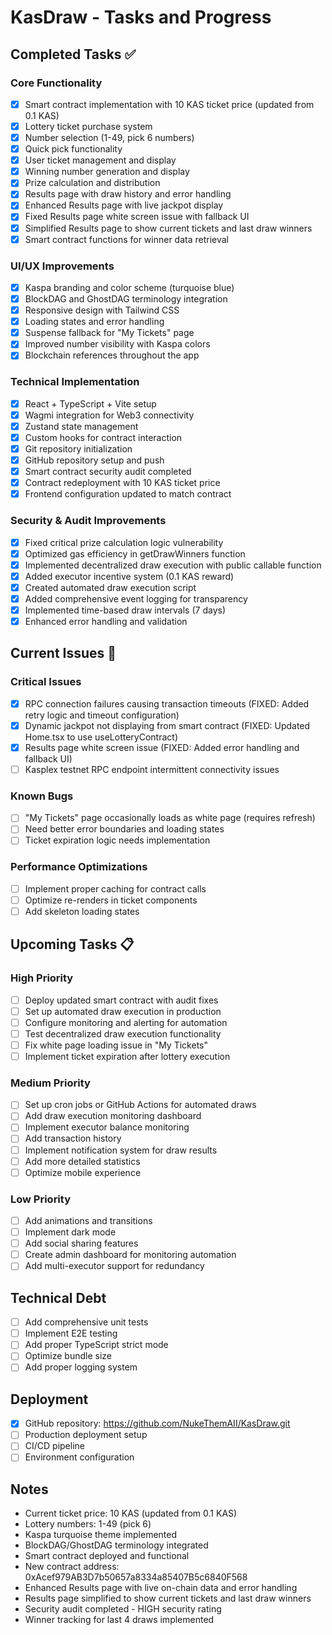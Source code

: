 # KasDraw - Tasks and Progress

## Completed Tasks ✅

### Core Functionality
- [x] Smart contract implementation with 10 KAS ticket price (updated from 0.1 KAS)
- [x] Lottery ticket purchase system
- [x] Number selection (1-49, pick 6 numbers)
- [x] Quick pick functionality
- [x] User ticket management and display
- [x] Winning number generation and display
- [x] Prize calculation and distribution
- [x] Results page with draw history and error handling
- [x] Enhanced Results page with live jackpot display
- [x] Fixed Results page white screen issue with fallback UI
- [x] Simplified Results page to show current tickets and last draw winners
- [x] Smart contract functions for winner data retrieval

### UI/UX Improvements
- [x] Kaspa branding and color scheme (turquoise blue)
- [x] BlockDAG and GhostDAG terminology integration
- [x] Responsive design with Tailwind CSS
- [x] Loading states and error handling
- [x] Suspense fallback for "My Tickets" page
- [x] Improved number visibility with Kaspa colors
- [x] Blockchain references throughout the app

### Technical Implementation
- [x] React + TypeScript + Vite setup
- [x] Wagmi integration for Web3 connectivity
- [x] Zustand state management
- [x] Custom hooks for contract interaction
- [x] Git repository initialization
- [x] GitHub repository setup and push
- [x] Smart contract security audit completed
- [x] Contract redeployment with 10 KAS ticket price
- [x] Frontend configuration updated to match contract

### Security & Audit Improvements
- [x] Fixed critical prize calculation logic vulnerability
- [x] Optimized gas efficiency in getDrawWinners function
- [x] Implemented decentralized draw execution with public callable function
- [x] Added executor incentive system (0.1 KAS reward)
- [x] Created automated draw execution script
- [x] Added comprehensive event logging for transparency
- [x] Implemented time-based draw intervals (7 days)
- [x] Enhanced error handling and validation

## Current Issues 🔧

### Critical Issues
- [x] RPC connection failures causing transaction timeouts (FIXED: Added retry logic and timeout configuration)
- [x] Dynamic jackpot not displaying from smart contract (FIXED: Updated Home.tsx to use useLotteryContract)
- [x] Results page white screen issue (FIXED: Added error handling and fallback UI)
- [ ] Kasplex testnet RPC endpoint intermittent connectivity issues

### Known Bugs
- [ ] "My Tickets" page occasionally loads as white page (requires refresh)
- [ ] Need better error boundaries and loading states
- [ ] Ticket expiration logic needs implementation

### Performance Optimizations
- [ ] Implement proper caching for contract calls
- [ ] Optimize re-renders in ticket components
- [ ] Add skeleton loading states

## Upcoming Tasks 📋

### High Priority
- [ ] Deploy updated smart contract with audit fixes
- [ ] Set up automated draw execution in production
- [ ] Configure monitoring and alerting for automation
- [ ] Test decentralized draw execution functionality
- [ ] Fix white page loading issue in "My Tickets"
- [ ] Implement ticket expiration after lottery execution

### Medium Priority
- [ ] Set up cron jobs or GitHub Actions for automated draws
- [ ] Add draw execution monitoring dashboard
- [ ] Implement executor balance monitoring
- [ ] Add transaction history
- [ ] Implement notification system for draw results
- [ ] Add more detailed statistics
- [ ] Optimize mobile experience

### Low Priority
- [ ] Add animations and transitions
- [ ] Implement dark mode
- [ ] Add social sharing features
- [ ] Create admin dashboard for monitoring automation
- [ ] Add multi-executor support for redundancy

## Technical Debt
- [ ] Add comprehensive unit tests
- [ ] Implement E2E testing
- [ ] Add proper TypeScript strict mode
- [ ] Optimize bundle size
- [ ] Add proper logging system

## Deployment
- [x] GitHub repository: https://github.com/NukeThemAII/KasDraw.git
- [ ] Production deployment setup
- [ ] CI/CD pipeline
- [ ] Environment configuration

## Notes
- Current ticket price: 10 KAS (updated from 0.1 KAS)
- Lottery numbers: 1-49 (pick 6)
- Kaspa turquoise theme implemented
- BlockDAG/GhostDAG terminology integrated
- Smart contract deployed and functional
- New contract address: 0xAcef979AB3D7b50657a8334a85407B5c6840F568
- Enhanced Results page with live on-chain data and error handling
- Results page simplified to show current tickets and last draw winners
- Security audit completed - HIGH security rating
- Winner tracking for last 4 draws implemented